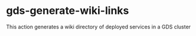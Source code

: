 # gds-generate-wiki-links
This action generates a wiki directory of deployed services in a GDS cluster
